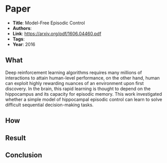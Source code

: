 # Paper

- **Title**: Model-Free Episodic Control
- **Authors**:
- **Link**: https://arxiv.org/pdf/1606.04460.pdf
- **Tags**:
- **Year**: 2016

## What

Deep reinforcement learning algorithms requires many millions of interactions to attain human-level performance, on the other hand, human can exploit highly rewarding nuances of an environment upon first discovery. In the brain, this rapid learning is thought to depend on the hippocampus and its capacity for episodic memory. This work investigated whether a simple model of hippocampal episodic control can learn to solve difficult sequential decision-making tasks.

## How

## Result

## Conclusion
